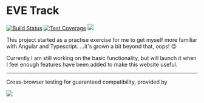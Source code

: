 # EVE Track 

[![Build Status](https://travis-ci.org/Ionaru/EVE-Track.svg?branch=master)](https://travis-ci.org/Ionaru/EVE-Track)
[![Test Coverage](https://lima.codeclimate.com/github/Ionaru/EVE-Track/badges/coverage.svg)](https://lima.codeclimate.com/github/Ionaru/EVE-Track/coverage)
[![](https://img.shields.io/badge/🚀-spaceships!-29363F.svg)](https://www.eveonline.com/)

This project started as a practise exercise for me to get myself more familiar with Angular and Typescript.
...it's grown a bit beyond that, oops! 😉

Currently I am still working on the basic functionality, but will launch it when I feel enough features have been added to make this website useful.

---

Cross-browser testing for guaranteed compatibility, provided by

[![](https://camo.githubusercontent.com/f33f902e2e990851bff52b6e284c4f384f89378b/68747470733a2f2f7777772e62726f77736572737461636b2e636f6d2f696d616765732f6d61696c2f62726f77736572737461636b2d6c6f676f2d666f6f7465722e706e67)](https://browserstack.com)
